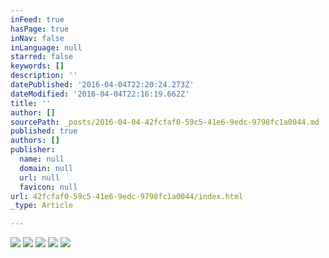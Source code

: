 ```yaml
---
inFeed: true
hasPage: true
inNav: false
inLanguage: null
starred: false
keywords: []
description: ''
datePublished: '2016-04-04T22:20:24.273Z'
dateModified: '2016-04-04T22:16:19.662Z'
title: ''
author: []
sourcePath: _posts/2016-04-04-42fcfaf0-59c5-41e6-9edc-9798fc1a0044.md
published: true
authors: []
publisher:
  name: null
  domain: null
  url: null
  favicon: null
url: 42fcfaf0-59c5-41e6-9edc-9798fc1a0044/index.html
_type: Article

---
```

![](https://the-grid-user-content.s3-us-west-2.amazonaws.com/711adfee-6187-4efa-bcd5-aa131182cb19.jpg)
![](https://the-grid-user-content.s3-us-west-2.amazonaws.com/5f096a39-1c31-4f8b-bf41-cda1292ee5b3.jpg)
![](https://the-grid-user-content.s3-us-west-2.amazonaws.com/02f8c48b-ba08-47bc-85ba-f2a4d9158d32.jpg)
![](https://the-grid-user-content.s3-us-west-2.amazonaws.com/8b8e79c1-e0eb-4583-a2ea-f47a2f94ae47.jpg)
![](https://the-grid-user-content.s3-us-west-2.amazonaws.com/3e9da598-3b2f-4fe1-aa10-54ca6e23fb24.jpg)